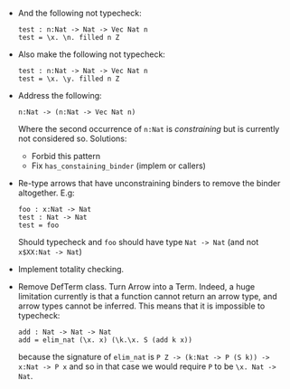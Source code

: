 
- And the following not typecheck:
    ```
    test : n:Nat -> Nat -> Vec Nat n
    test = \x. \n. filled n Z
    ```

- Also make the following not typecheck:
    ```
    test : n:Nat -> Nat -> Vec Nat n
    test = \x. \y. filled n Z
    ```

- Address the following:
    ```
    n:Nat -> (n:Nat -> Vec Nat n)
    ```
    Where the second occurrence of `n:Nat` is _constraining_ but
    is currently not considered so. Solutions:
    - Forbid this pattern
    - Fix `has_constaining_binder` (implem or callers)

- Re-type arrows that have unconstraining binders to remove the
  binder altogether. E.g:
  ```
  foo : x:Nat -> Nat
  test : Nat -> Nat
  test = foo
  ```
  Should typecheck and `foo` should have type `Nat -> Nat`
  (and not `x$XX:Nat -> Nat`)

- Implement totality checking.

- Remove DefTerm class. Turn Arrow into a Term.
  Indeed, a huge limitation currently is that a function cannot
  return an arrow type, and arrow types cannot be inferred. This
  means that it is impossible to typecheck:
  ```
  add : Nat -> Nat -> Nat
  add = elim_nat (\x. x) (\k.\x. S (add k x))
  ```
  because the signature of `elim_nat` is
  `P Z -> (k:Nat -> P (S k)) -> x:Nat -> P x` and so in that case
  we would require `P` to be `\x. Nat -> Nat`.
